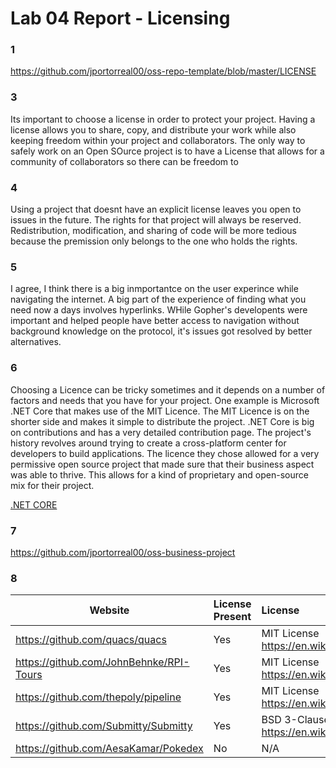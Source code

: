 # Lab 04 Report - Licensing

### 1

https://github.com/jportorreal00/oss-repo-template/blob/master/LICENSE

### 3

Its important to choose a license in order to protect your project. Having a license allows you to share, copy, and distribute your work while also keeping freedom within your project and collaborators. The only way to safely work on an Open SOurce project is to have a License that allows for a community of collaborators so there can be freedom to  

### 4

Using a project that doesnt have an explicit license leaves you open to issues in the future. The rights for that project will always be reserved. Redistribution, modification, and sharing of code will be more tedious because the premission only belongs to the one who holds the rights.

### 5

I agree, I think there is a big inmportantce on the user experince while navigating the internet. A big part of the experience of finding what you need now a days involves hyperlinks. WHile Gopher's developents were important and helped people have better access to navigation without background knowledge on the protocol, it's issues got resolved by better alternatives.

### 6

Choosing a Licence can be tricky sometimes and it depends on a number of factors and needs that you have for your project. One example is Microsoft .NET Core that makes use of the MIT Licence. The MIT Licence is on the shorter side and makes it simple to distribute the project. .NET Core is big on contributions and has a very detailed contribution page. The project's history revolves around trying to create a cross-platform center for developers to build applications. The licence they chose allowed for a very permissive open source project that made sure that their business aspect was able to thrive. This allows for a kind of proprietary and open-source mix for their project.

[.NET CORE](https://en.wikipedia.org/wiki/.NET)

### 7

https://github.com/jportorreal00/oss-business-project

### 8

Website | License Present | License
---------|:----------|:-------
https://github.com/quacs/quacs | Yes | MIT License https://en.wikipedia.org/wiki/MIT_License
https://github.com/JohnBehnke/RPI-Tours | Yes | MIT License https://en.wikipedia.org/wiki/MIT_License
https://github.com/thepoly/pipeline | Yes | MIT License https://en.wikipedia.org/wiki/MIT_License
https://github.com/Submitty/Submitty | Yes | BSD 3-Clause License https://en.wikipedia.org/wiki/BSD_licenses
https://github.com/AesaKamar/Pokedex | No | N/A
